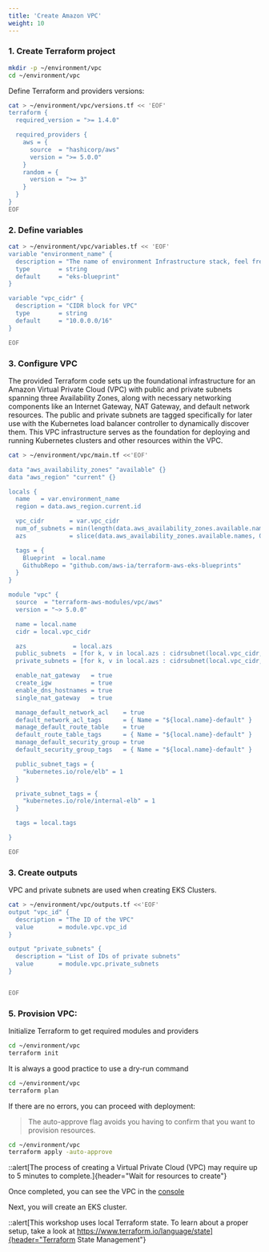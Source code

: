 ```yaml
---
title: 'Create Amazon VPC'
weight: 10
---
```


### 1. Create Terraform project

```bash
mkdir -p ~/environment/vpc
cd ~/environment/vpc
```

Define Terraform and providers versions:

```bash
cat > ~/environment/vpc/versions.tf << 'EOF'
terraform {
  required_version = ">= 1.4.0"

  required_providers {
    aws = {
      source  = "hashicorp/aws"
      version = ">= 5.0.0"
    }
    random = {
      version = ">= 3"
    }
  }
}
EOF
```

### 2. Define variables

```bash
cat > ~/environment/vpc/variables.tf << 'EOF'
variable "environment_name" {
  description = "The name of environment Infrastructure stack, feel free to rename it. Used for cluster and VPC names."
  type        = string
  default     = "eks-blueprint"
}

variable "vpc_cidr" {
  description = "CIDR block for VPC"
  type        = string
  default     = "10.0.0.0/16"
}

EOF
```

### 3. Configure VPC 

The provided Terraform code sets up the foundational infrastructure for an Amazon Virtual Private Cloud (VPC) with public and private subnets spanning three Availability Zones, along with necessary networking components like an Internet Gateway, NAT Gateway, and default network resources. The public and private subnets are tagged specifically for later use with the Kubernetes load balancer controller to dynamically discover them. This VPC infrastructure serves as the foundation for deploying and running Kubernetes clusters and other resources within the VPC.

```bash
cat > ~/environment/vpc/main.tf <<'EOF'

data "aws_availability_zones" "available" {}
data "aws_region" "current" {}

locals {
  name   = var.environment_name
  region = data.aws_region.current.id

  vpc_cidr       = var.vpc_cidr
  num_of_subnets = min(length(data.aws_availability_zones.available.names), 3)
  azs            = slice(data.aws_availability_zones.available.names, 0, local.num_of_subnets)

  tags = {
    Blueprint  = local.name
    GithubRepo = "github.com/aws-ia/terraform-aws-eks-blueprints"
  }
}

module "vpc" {
  source  = "terraform-aws-modules/vpc/aws"
  version = "~> 5.0.0"

  name = local.name
  cidr = local.vpc_cidr

  azs             = local.azs
  public_subnets  = [for k, v in local.azs : cidrsubnet(local.vpc_cidr, 6, k)]
  private_subnets = [for k, v in local.azs : cidrsubnet(local.vpc_cidr, 6, k + 10)]

  enable_nat_gateway   = true
  create_igw           = true
  enable_dns_hostnames = true
  single_nat_gateway   = true

  manage_default_network_acl    = true
  default_network_acl_tags      = { Name = "${local.name}-default" }
  manage_default_route_table    = true
  default_route_table_tags      = { Name = "${local.name}-default" }
  manage_default_security_group = true
  default_security_group_tags   = { Name = "${local.name}-default" }

  public_subnet_tags = {
    "kubernetes.io/role/elb" = 1
  }

  private_subnet_tags = {
    "kubernetes.io/role/internal-elb" = 1
  }

  tags = local.tags

}

EOF
```

### 3. Create outputs

VPC and private subnets are used when creating EKS Clusters.

```bash
cat > ~/environment/vpc/outputs.tf <<'EOF'
output "vpc_id" {
  description = "The ID of the VPC"
  value       = module.vpc.vpc_id
}

output "private_subnets" {
  description = "List of IDs of private subnets"
  value       = module.vpc.private_subnets
}


EOF
```

### 5. Provision VPC:

Initialize Terraform to get required modules and providers

```bash
cd ~/environment/vpc
terraform init
```

It is always a good practice to use a dry-run command

```bash
cd ~/environment/vpc
terraform plan
```

If there are no errors, you can proceed with deployment:
>The auto-approve flag avoids you having to confirm that you want to provision resources.

```bash
cd ~/environment/vpc
terraform apply -auto-approve
```

::alert[The process of creating a Virtual Private Cloud (VPC) may require up to 5 minutes to complete.]{header="Wait for resources to create"}


Once completed, you can see the VPC in the [console](https://console.aws.amazon.com/vpc/home?#vpcs:tag:Name=eks-blueprint)

Next, you will create an EKS cluster.

::alert[This workshop uses local Terraform state. To learn about a proper setup, take a look at https://www.terraform.io/language/state]{header="Terraform State Management"}
